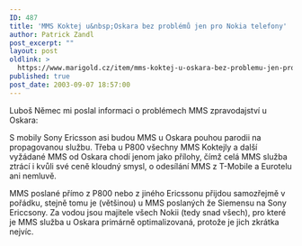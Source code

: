 ```yaml
---
ID: 487
title: 'MMS Koktej u&nbsp;Oskara bez problémů jen pro Nokia telefony'
author: Patrick Zandl
post_excerpt: ""
layout: post
oldlink: >
  https://www.marigold.cz/item/mms-koktej-u-oskara-bez-problemu-jen-pro-nokia-telefony
published: true
post_date: 2003-09-07 18:57:00
---
```

<p>
Luboš Němec&#160;mi poslal informaci o problémech MMS zpravodajství u Oskara: </p>

<p>
S mobily Sony Ericsson asi budou MMS u Oskara pouhou parodii na propagovanou službu. Třeba u P800 všechny MMS Koktejly a další vyžádané MMS od Oskara chodí jenom jako přílohy, čímž celá MMS služba ztrácí i kvůli své ceně kloudný smysl, o odesílání MMS z T-Mobile a Eurotelu ani nemluvě. </p>

<p>
MMS poslané přímo z P800 nebo z jiného Ericssonu přijdou samozřejmě v pořádku, stejně tomu je (většinou) u MMS poslaných že Siemensu na Sony Ericcsony. Za vodou jsou majitele všech Nokii (tedy snad všech), pro které je MMS služba u Oskara primárně optimalizovaná, protože je jich zkrátka nejvíc. </p>
